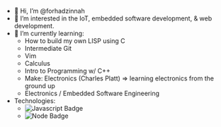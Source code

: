 - 👋 Hi, I’m @forhadzinnah
- 👀 I’m interested in the IoT, embedded software development, & web development.
- 🌱 I’m currently learning:
  - How to build my own LISP using C
  - Intermediate Git
  - Vim
  - Calculus 
  - Intro to Programming w/ C++
  - Make: Electronics (Charles Platt) => learning electronics from the ground up
  - Electronics / Embedded Software Engineering
- Technologies:
  - ![Javascript Badge](https://img.shields.io/badge/logo-javascript-blue?logo=javascript)
  - ![Node Badge](https://img.shields.io/npm/v/npm.svg?logo=nodedotjs)      
<!---
forhadzinnah/forhadzinnah is a ✨ special ✨ repository because its `README.md` (this file) appears on your GitHub profile.
You can click the Preview link to take a look at your changes.
--->

